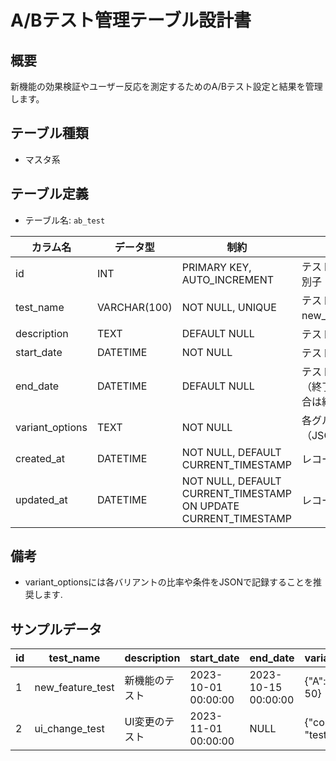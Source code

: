 # A/Bテスト管理テーブル設計書

## 概要
新機能の効果検証やユーザー反応を測定するためのA/Bテスト設定と結果を管理します。

## テーブル種類
- マスタ系

## テーブル定義
- テーブル名: `ab_test`

| カラム名         | データ型      | 制約                                     | 説明                                          |
|------------------|---------------|------------------------------------------|-----------------------------------------------|
| id               | INT           | PRIMARY KEY, AUTO_INCREMENT              | テストの一意な識別子                           |
| test_name        | VARCHAR(100)  | NOT NULL, UNIQUE                         | テスト名（例: new_feature_test）              |
| description      | TEXT          | DEFAULT NULL                             | テスト概要・目的                              |
| start_date       | DATETIME      | NOT NULL                                 | テスト開始日時                                |
| end_date         | DATETIME      | DEFAULT NULL                             | テスト終了日時（終了時NULLの場合は継続中）       |
| variant_options  | TEXT          | NOT NULL                                 | 各グループの設定（JSON形式推奨）              |
| created_at       | DATETIME      | NOT NULL, DEFAULT CURRENT_TIMESTAMP      | レコード作成日時                              |
| updated_at       | DATETIME      | NOT NULL, DEFAULT CURRENT_TIMESTAMP ON UPDATE CURRENT_TIMESTAMP | レコード更新日時           |

## 備考
- variant_optionsには各バリアントの比率や条件をJSONで記録することを推奨します.

## サンプルデータ
| id | test_name         | description       | start_date          | end_date            | variant_options       | created_at           | updated_at           |
|----|-------------------|-------------------|---------------------|---------------------|-----------------------|----------------------|----------------------|
| 1  | new_feature_test  | 新機能のテスト    | 2023-10-01 00:00:00 | 2023-10-15 00:00:00 | {"A": 50, "B": 50}    | 2023-10-01 00:00:00  | 2023-10-01 00:00:00  |
| 2  | ui_change_test    | UI変更のテスト    | 2023-11-01 00:00:00 | NULL                | {"control": 70, "test": 30} | 2023-11-01 00:00:00  | 2023-11-01 00:00:00  |
